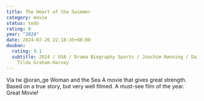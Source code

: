 ```yaml
---
title: The Heart of the Swimmer
category: movie
status: todo
rating: 0
year: "2024"
date: 2024-07-26 22:18:35+08:00
douban:
  rating: 9.1
  subtitle: 2024 / USA / Drama Biography Sports / Joachim Rønning / Daisy Ridley
    Tilda Graham-Harvey
---
```


Via tw @oran_ge Woman and the Sea
A movie that gives great strength.
Based on a true story, but very well filmed.
A must-see film of the year.
Great Movie!
